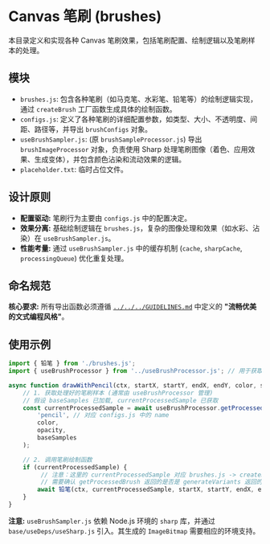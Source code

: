 # Canvas 笔刷 (brushes)

本目录定义和实现各种 Canvas 笔刷效果，包括笔刷配置、绘制逻辑以及笔刷样本的处理。

## 模块

-   `brushes.js`: 包含各种笔刷（如马克笔、水彩笔、铅笔等）的绘制逻辑实现，通过 `createBrush` 工厂函数生成具体的绘制函数。
-   `configs.js`: 定义了各种笔刷的详细配置参数，如类型、大小、不透明度、间距、路径等，并导出 `brushConfigs` 对象。
-   `useBrushSampler.js`: (原 `brushSampleProcessor.js`) 导出 `brushImageProcessor` 对象，负责使用 Sharp 处理笔刷图像（着色、应用效果、生成变体），并包含颜色沾染和流动效果的逻辑。
-   `placeholder.txt`: 临时占位文件。

## 设计原则

-   **配置驱动:** 笔刷行为主要由 `configs.js` 中的配置决定。
-   **效果分离:** 基础绘制逻辑在 `brushes.js`，复杂的图像处理和效果（如水彩、沾染）在 `useBrushSampler.js`。
-   **性能考量:** 通过 `useBrushSampler.js` 中的缓存机制 (`cache`, `sharpCache`, `processingQueue`) 优化重复处理。

## 命名规范

**核心要求:** 所有导出函数必须遵循 [`../../../GUIDELINES.md`](../../../GUIDELINES.md) 中定义的 **"流畅优美的文式编程风格"**。

## 使用示例

```javascript
import { 铅笔 } from './brushes.js';
import { useBrushProcessor } from '../useBrushProcessor.js'; // 用于获取处理后的样本

async function drawWithPencil(ctx, startX, startY, endX, endY, color, size, opacity, pressure, velocity) {
    // 1. 获取处理好的笔刷样本 (通常由 useBrushProcessor 管理)
    // 假设 baseSamples 已加载, currentProcessedSample 已获取
    const currentProcessedSample = await useBrushProcessor.getProcessedBrush(
        'pencil', // 对应 configs.js 中的 name
        color,
        opacity, 
        baseSamples
    );

    // 2. 调用笔刷绘制函数
    if (currentProcessedSample) {
         // 注意：这里的 currentProcessedSample 对应 brushes.js -> createBrush -> brushSamples 参数
         // 需要确认 getProcessedBrush 返回的是否是 generateVariants 返回的结构
        await 铅笔(ctx, currentProcessedSample, startX, startY, endX, endY, color, size, opacity, pressure, velocity);
    }
}
```

**注意:** `useBrushSampler.js` 依赖 Node.js 环境的 `sharp` 库，并通过 `base/useDeps/useSharp.js` 引入。其生成的 `ImageBitmap` 需要相应的环境支持。 